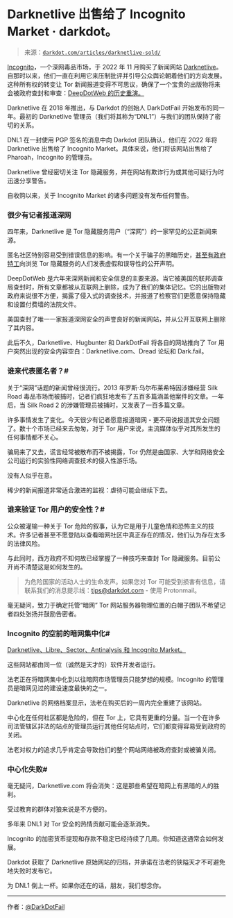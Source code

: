 <!--yml

类别：未分类

日期：2024-05-27 15:18:20

-->

# Darknetlive 出售给了 Incognito Market · darkdot。

> 来源：[`darkdot.com/articles/darknetlive-sold/`](https://darkdot.com/articles/darknetlive-sold/)

[Incognito](https://dark.fail/incognito)，一个深网毒品市场，于 2022 年 11 月购买了新闻网站 [Darknetlive](https://darknetlive.com)。自那时以来，他们一直在利用它来压制批评并引导公众舆论朝着他们的方向发展。这种所有权的转变让 Tor 新闻报道变得不可思议，确保了一个宝贵的出版物将来会被政府查封和审查：[DeepDotWeb 的历史重演。](https://en.wikipedia.org/wiki/DeepDotWeb)

Darknetlive 在 2018 年推出，与 Darkdot 的创始人 DarkDotFail 开始发布的同一年。最初的 Darknetlive 管理员（我们将其称为“DNL1”）与我们的团队保持了密切的关系。

DNL1 在一封使用 PGP 签名的消息中向 Darkdot 团队确认，他们在 2022 年将 Darknetlive 出售给了 Incognito Market。具体来说，他们将该网站出售给了 Pharoah，Incognito 的管理员。

Darknetlive 曾经密切关注 Tor 隐藏服务，并在网站有欺诈行为或其他可疑行为时迅速分享警告。

自收购以来，关于 Incognito Market 的诸多问题没有发布任何警告。

### 很少有记者报道深网 #

四年来，Darknetlive 是 Tor 隐藏服务用户（“深网”）的一家罕见的公正新闻来源。

匿名社区特别容易受到错误信息的影响。有一个关于骗子的黑暗历史，[甚至有政府特工](https://en.wikipedia.org/wiki/Hansa_(market))向浏览 Tor 隐藏服务的人们发表虚假和误导性的公开声明。

DeepDotWeb 是六年来深网新闻和安全信息的主要来源。当它被美国的联邦调查局查封时，所有文章都被从互联网上删除，成为了我们的集体记忆。它的出版物对政府来说很不方便，揭露了侵入式的调查技术，并报道了检察官们更愿意保持隐藏和设置付费墙的法院文件。

美国查封了唯一一家报道深网安全的声誉良好的新闻网站，并从公开互联网上删除了其内容。

此后不久，Darknetlive、Hugbunter 和 DarkDotFail 将各自的网站推向了 Tor 用户突然出现的安全内容空白：Darknetlive.com、Dread 论坛和 Dark.fail。

### 谁来代表匿名者？#

关于“深网”话题的新闻曾经很流行。2013 年罗斯·乌尔布莱希特因涉嫌经营 Silk Road 毒品市场而被捕时，记者们疯狂地发布了五百多篇涵盖他案件的文章。一年后，当 Silk Road 2 的涉嫌管理员被捕时，又发表了一百多篇文章。

许多事情发生了变化。今天很少有记者愿意报道暗网 - 更不用说报道其安全问题了。数十个市场已经来去匆匆，对于 Tor 用户来说，主流媒体似乎对其所发生的任何事情都不关心。

骗局来了又去，谎言经常被散布而不被揭露，Tor 仍然是由国家、大学和网络安全公司运行的实验性网络调查技术的侵入性游乐场。

没有人似乎在意。

稀少的新闻报道非常适合激进的监视：虐待可能会继续下去。

### 谁来验证 Tor 用户的安全性？#

公众被灌输一种关于 Tor 危险的叙事，认为它是用于儿童色情和恐怖主义的技术。许多记者甚至不愿登陆以查看暗网社区中真正存在的情况，他们认为存在太多的法律风险。

与此同时，西方政府不知何故已经掌握了一种技巧来查封 Tor 隐藏服务。目前公开尚不清楚这是如何发生的。

> 为危险国家的活动人士的生命发声。如果您对 Tor 可能受到损害有信息，请联系我们的消息提示线：tips@darkdot.com - 使用 Protonmail。

毫无疑问，致力于确定托管“暗网” Tor 网站服务器物理位置的白帽子团队不希望记者四处张扬并鼓励告密者。

### Incognito 的空前的暗网集中化#

[Darknetlive、Libre、Sector、Antinalysis 和 Incognito Market。](https://web.archive.org/web/20231005001631/https://incognite.com/)

这些网站都由同一位（诚然是天才的）软件开发者运行。

法老正在将暗网集中化到以往暗网市场管理员只能梦想的规模。Incognito 的管理员是暗网见过的建设速度最快的之一。

Darknetlive 的网络档案显示，法老在购买后的一周内完全重建了该网站。

中心化在任何社区都是危险的，但在 Tor 上，它具有更重的分量。当一个在许多司法管辖区非法的站点的管理员运行其他任何站点时，它们都变得容易受到政府的关闭。

法老对权力的追求几乎肯定会导致他们的整个网站网络被政府查封或被骗关闭。

### 中心化失败#

毫无疑问，Darknetlive.com 将会消失：这是那些希望在暗网上有黑暗的人的胜利。

受过教育的群体对狼来说是不方便的。

多年来 DNL1 对 Tor 安全的热情贡献可能会逐渐消失。

Incognito 的加密货币提现和存款不稳定已经持续了几周。你知道这通常会如何发展。

Darkdot 获取了 Darknetlive 原始网站的归档，并承诺在法老的狭隘天才不可避免地失败时发布它。

为 DNL1 倒上一杯。如果你还在的话，朋友，我们想念你。

* * *

作者：[@DarkDotFail](https://mastodon.social/@darkdotfail)
